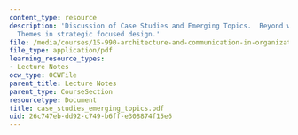 ```yaml
---
content_type: resource
description: 'Discussion of Case Studies and Emerging Topics.  Beyond work stations:
  Themes in strategic focused design.'
file: /media/courses/15-990-architecture-and-communication-in-organizations-fall-2003/26c747ebdd92c749b6ffe308874f15e6_case_studies_emerging_topics.pdf
file_type: application/pdf
learning_resource_types:
- Lecture Notes
ocw_type: OCWFile
parent_title: Lecture Notes
parent_type: CourseSection
resourcetype: Document
title: case_studies_emerging_topics.pdf
uid: 26c747eb-dd92-c749-b6ff-e308874f15e6
---
```

